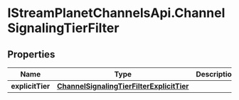 # IStreamPlanetChannelsApi.ChannelSignalingTierFilter

## Properties

Name | Type | Description | Notes
------------ | ------------- | ------------- | -------------
**explicitTier** | [**ChannelSignalingTierFilterExplicitTier**](ChannelSignalingTierFilterExplicitTier.md) |  | [optional] 


